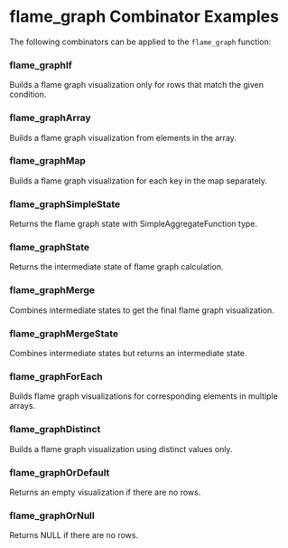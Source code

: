 # flame_graph Combinator Examples

The following combinators can be applied to the `flame_graph` function:

### flame_graphIf
Builds a flame graph visualization only for rows that match the given condition.

### flame_graphArray
Builds a flame graph visualization from elements in the array.

### flame_graphMap
Builds a flame graph visualization for each key in the map separately.

### flame_graphSimpleState
Returns the flame graph state with SimpleAggregateFunction type.

### flame_graphState
Returns the intermediate state of flame graph calculation.

### flame_graphMerge
Combines intermediate states to get the final flame graph visualization.

### flame_graphMergeState
Combines intermediate states but returns an intermediate state.

### flame_graphForEach
Builds flame graph visualizations for corresponding elements in multiple arrays.

### flame_graphDistinct
Builds a flame graph visualization using distinct values only.

### flame_graphOrDefault
Returns an empty visualization if there are no rows.

### flame_graphOrNull
Returns NULL if there are no rows. 